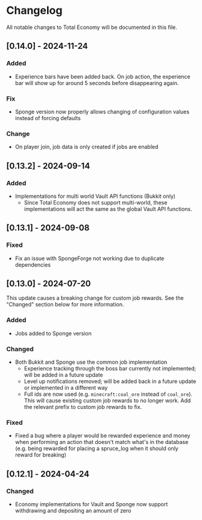 # Changelog

All notable changes to Total Economy will be documented in this file.

## [0.14.0] - 2024-11-24

### Added

- Experience bars have been added back. On job action, the experience bar will show up for around 5 seconds before disappearing again.

### Fix

- Sponge version now properly allows changing of configuration values instead of forcing defaults

### Change

- On player join, job data is only created if jobs are enabled

## [0.13.2] - 2024-09-14

### Added

- Implementations for multi world Vault API functions (Bukkit only)
  - Since Total Economy does not support multi-world, these implementations will act the same as the global Vault API functions.

## [0.13.1] - 2024-09-08

### Fixed

- Fix an issue with SpongeForge not working due to duplicate dependencies

## [0.13.0] - 2024-07-20

This update causes a breaking change for custom job rewards. See the "Changed" section below for more information.

### Added

- Jobs added to Sponge version

### Changed

- Both Bukkit and Sponge use the common job implementation
    - Experience tracking through the boss bar currently not implemented; will be added in a future update
    - Level up notifications removed; will be added back in a future update or implemented in a different way
    - Full ids are now used (e.g. `minecraft:coal_ore` instead of `coal_ore`). This will cause existing custom job rewards to no longer work. Add the relevant prefix to custom job rewards to fix.

### Fixed

- Fixed a bug where a player would be rewarded experience and money when performing an action that doesn't match what's in the database (e.g. being rewarded for placing a spruce_log when it should only reward for breaking)

## [0.12.1] - 2024-04-24

### Changed

- Economy implementations for Vault and Sponge now support withdrawing and depositing an amount of zero
